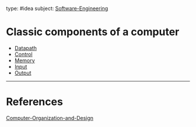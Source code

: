 type: #idea
subject: [Software-Engineering](Software-Engineering.md)
<!-- Subject should be a hub note -->
# Classic components of a computer

- [Datapath](Datapath.md)
- [Control](Control.md)
- [Memory](Memory.md)
- [Input](Input.md)
- [Output](Output.md)

---
# References
<!-- What references back up this idea -->
[Computer-Organization-and-Design](Computer-Organization-and-Design.md)
